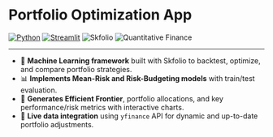 # Portfolio Optimization App

[![Python](https://img.shields.io/badge/Python-3776AB?style=for-the-badge&logo=python&logoColor=white)](https://www.python.org/)
[![Streamlit](https://img.shields.io/badge/Streamlit-FF4B4B?style=for-the-badge&logo=streamlit&logoColor=white)](https://streamlit.io/)
![Skfolio](https://img.shields.io/badge/Skfolio-0A66C2?style=for-the-badge)
![Quantitative Finance](https://img.shields.io/badge/Quantitative_Finance-0A66C2?style=for-the-badge)

---

- 🧠 **Machine Learning framework** built with Skfolio to backtest, optimize, and compare portfolio strategies.
- 📊 **Implements Mean-Risk and Risk-Budgeting models** with train/test evaluation.
- 🧮 **Generates Efficient Frontier**, portfolio allocations, and key performance/risk metrics with interactive charts.
- 🔄 **Live data integration** using `yfinance` API for dynamic and up-to-date portfolio adjustments.
